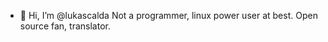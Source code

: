 - 👋 Hi, I’m @lukascalda
 Not a programmer, linux power user at best.
 Open source fan, translator. 

<!---
lukascalda/lukascalda is a ✨ special ✨ repository because its `README.md` (this file) appears on your GitHub profile.
You can click the Preview link to take a look at your changes.
--->
